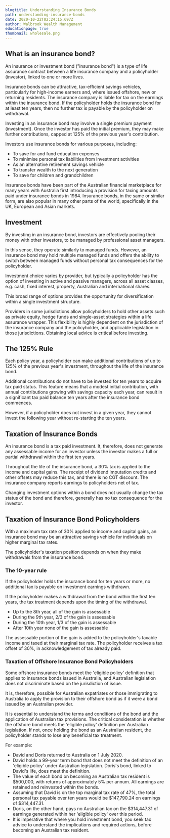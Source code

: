 ```yaml
---
blogtitle: Understanding Insurance Bonds
path: understanding-insurance-bonds
date: 2020-10-22T02:24:15.697Z
author: Walbrook Wealth Management
educationpage: true
thumbnail: wholesale.png
---
```



## What is an insurance bond?

An insurance or investment bond ("insurance bond") is a type of life assurance contract between a life insurance company and a policyholder (investor), linked to one or more lives.

Insurance bonds can be attractive, tax-efficient savings vehicles, particularly for high-income earners and, where issued offshore, new or returning residents. The insurance company is liable for tax on the earnings within the insurance bond. If the policyholder holds the insurance bond for at least ten years, then no further tax is payable by the policyholder on withdrawal.

Investing in an insurance bond may involve a single premium payment (investment). Once the investor has paid the initial premium, they may make further contributions, capped at 125% of the previous year's contribution.

Investors use insurance bonds for various purposes, including:

* To save for and fund education expenses
* To minimise personal tax liabilities from investment activities
* As an alternative retirement savings vehicle
* To transfer wealth to the next generation
* To save for children and grandchildren

Insurance bonds have been part of the Australian financial marketplace for many years with Australia first introducing a provision for taxing amounts paid under insurance bonds in 1984. Insurance bonds, in the same or similar form, are also popular in many other parts of the world, specifically in the UK, European and Asian markets.

## Investment

By investing in an insurance bond, investors are effectively pooling their money with other investors, to be managed by professional asset managers.

In this sense, they operate similarly to managed funds. However, an insurance bond may hold multiple managed funds and offers the ability to switch between managed funds without personal tax consequences for the policyholder.

Investment choice varies by provider, but typically a policyholder has the option of investing in active and passive managers, across all asset classes, e.g. cash, fixed interest, property, Australian and international shares.

This broad range of options provides the opportunity for diversification within a single investment structure.

Providers in some jurisdictions allow policyholders to hold other assets such as private equity, hedge funds and single-asset strategies within a life assurance wrapper. This flexibility is highly dependent on the jurisdiction of the insurance company and the policyholder, and applicable legislation in those jurisdictions. Obtaining local advice is critical before investing.

## The 125% Rule

Each policy year, a policyholder can make additional contributions of up to 125% of the previous year's investment, throughout the life of the insurance bond.

Additional contributions do not have to be invested for ten years to acquire tax paid status. This feature means that a modest initial contribution, with annual contributions growing with savings capacity each year, can result in a significant tax paid balance ten years after the insurance bond commences.

However, if a policyholder does not invest in a given year, they cannot invest the following year without re-starting the ten years.

## Taxation of Insurance Bonds

An insurance bond is a tax paid investment. It, therefore, does not generate any assessable income for an investor unless the investor makes a full or partial withdrawal within the first ten years.

Throughout the life of the insurance bond, a 30% tax is applied to the income and capital gains. The receipt of dividend imputation credits and other offsets may reduce this tax, and there is no CGT discount. The insurance company reports earnings to policyholders net of tax.

Changing investment options within a bond does not usually change the tax status of the bond and therefore, generally has no tax consequence for the investor.

## Taxation of Insurance Bond Policyholders

With a maximum tax rate of 30% applied to income and capital gains, an insurance bond may be an attractive savings vehicle for individuals on higher marginal tax rates.

The policyholder's taxation position depends on when they make withdrawals from the insurance bond.

### The 10-year rule

If the policyholder holds the insurance bond for ten years or more, no additional tax is payable on investment earnings withdrawn.

If the policyholder makes a withdrawal from the bond within the first ten years, the tax treatment depends upon the timing of the withdrawal.

* Up to the 8th year, all of the gain is assessable
* During the 9th year, 2/3 of the gain is assessable
* During the 10th year, 1/3 of the gain is assessable
* After 10th year none of the gain is assessable

The assessable portion of the gain is added to the policyholder's taxable income and taxed at their marginal tax rate. The policyholder receives a tax offset of 30%, in acknowledgement of tax already paid.

### Taxation of Offshore Insurance Bond Policyholders

Some offshore insurance bonds meet the 'eligible policy' definition that applies to insurance bonds issued in Australia, and Australian legislation does not discriminate based on the jurisdiction of issue.

It is, therefore, possible for Australian expatriates or those immigrating to Australia to apply the provision to their offshore bond as if it were a bond issued by an Australian provider.

It is essential to understand the terms and conditions of the bond and the application of Australian tax provisions. The critical consideration is whether the offshore bond meets the 'eligible policy' definition per Australian legislation. If not, once holding the bond as an Australian resident, the policyholder stands to lose any beneficial tax treatment.

For example:

* David and Doris returned to Australia on 1 July 2020.
* David holds a 99-year term bond that does not meet the definition of an 'eligible policy' under Australian legislation. Doris's bond, linked to David's life, does meet the definition.
* The value of each bond on becoming an Australian tax resident is $500,000, with returns of approximately 5% per annum. All earnings are retained and reinvested within the bonds.
* Assuming that David is on the top marginal tax rate of 47%, the total personal tax payable over ten years would be $147,790.24 on earnings of $314,447.31.
* Doris, on the other hand, pays no Australian tax on the $314,447.31 of earnings generated within her 'eligible policy' over this period.
* It is imperative that where you hold investment bond, you seek tax advice to understand the implications and required actions, before becoming an Australian tax resident.